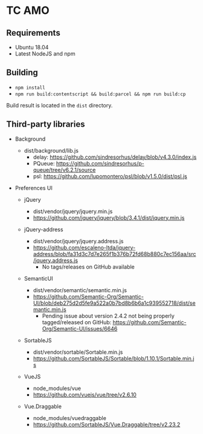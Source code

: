 # TC AMO

## Requirements

- Ubuntu 18.04
- Latest NodeJS and npm

## Building

- `npm install`
- `npm run build:contentscript && build:parcel && npm run build:cp`

Build result is located in the `dist` directory.

## Third-party libraries

- Background

  - dist/background/lib.js
    - delay: https://github.com/sindresorhus/delay/blob/v4.3.0/index.js
    - PQueue: https://github.com/sindresorhus/p-queue/tree/v6.2.1/source
    - psl: https://github.com/lupomontero/psl/blob/v1.5.0/dist/psl.js

- Preferences UI

  - jQuery

    - dist/vendor/jquery/jquery.min.js
    - https://github.com/jquery/jquery/blob/3.4.1/dist/jquery.min.js

  - jQuery-address

    - dist/vendor/jquery/jquery.address.js
    - https://github.com/escaleno-ltda/jquery-address/blob/fa31d3c7d7e265f1b376b72fd68b880c7ec156aa/src/jquery.address.js
      - No tags/releases on GitHub available

  - SemanticUI

    - dist/vendor/semantic/semantic.min.js
    - https://github.com/Semantic-Org/Semantic-UI/blob/deb275d2d5fe9a522a0b7bd8b6b6a1c939552718/dist/semantic.min.js
      - Pending issue about version 2.4.2 not being properly tagged/released on GitHub: https://github.com/Semantic-Org/Semantic-UI/issues/6646

  - SortableJS

    - dist/vendor/sortable/Sortable.min.js
    - https://github.com/SortableJS/Sortable/blob/1.10.1/Sortable.min.js

  - VueJS

    - node_modules/vue
    - https://github.com/vuejs/vue/tree/v2.6.10

  - Vue.Draggable

    - node_modules/vuedraggable
    - https://github.com/SortableJS/Vue.Draggable/tree/v2.23.2
